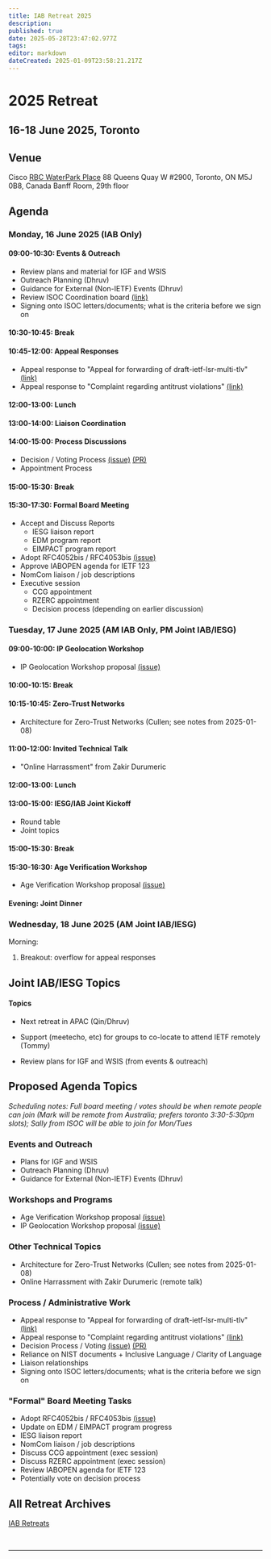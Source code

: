```yaml
---
title: IAB Retreat 2025
description: 
published: true
date: 2025-05-28T23:47:02.977Z
tags: 
editor: markdown
dateCreated: 2025-01-09T23:58:21.217Z
---
```


# 2025 Retreat

## 16-18 June 2025, Toronto



## Venue

Cisco
[RBC WaterPark Place](https://www.google.com/maps/place/RBC+WaterPark+Place/@43.6412316,-79.3806854,711m/data=!3m3!1e3!4b1!5s0x882b3757de085e91:0xc359f58994eb5f5!4m6!3m5!1s0x89d4cb2b39ecdfff:0x339b036765fc71b3!8m2!3d43.6412277!4d-79.3781051!16s%2Fg%2F11b6hs_351?entry=ttu&g_ep=EgoyMDI1MDIxMC4wIKXMDSoJLDEwMjExMjM0SAFQAw%3D%3D)
88 Queens Quay W #2900, 
Toronto, ON M5J 0B8, Canada
Banff Room, 29th floor

## Agenda

### Monday, 16 June 2025 (IAB Only)

#### 09:00-10:30: Events & Outreach

- Review plans and material for IGF and WSIS
- Outreach Planning (Dhruv)
- Guidance for External (Non-IETF) Events (Dhruv)
- Review ISOC Coordination board [(link)](https://github.com/intarchboard/ISOC-coord-board/issues)
- Signing onto ISOC letters/documents; what is the criteria before we sign on

#### 10:30-10:45: Break

#### 10:45-12:00: Appeal Responses

- Appeal response to "Appeal for forwarding of draft-ietf-lsr-multi-tlv" [(link)](https://datatracker.ietf.org/group/iab/appeals/artifact/130)
- Appeal response to "Complaint regarding antitrust violations" [(link)](https://datatracker.ietf.org/group/iab/appeals/artifact/132)

#### 12:00-13:00: Lunch

#### 13:00-14:00: Liaison Coordination

#### 14:00-15:00: Process Discussions

- Decision / Voting Process [(issue)](https://github.com/intarchboard/responsibilities/issues/2) [(PR)](https://github.com/ietf/wiki.ietf.org/pull/95)
- Appointment Process

#### 15:00-15:30: Break

#### 15:30-17:30: Formal Board Meeting

- Accept and Discuss Reports
	- IESG liaison report
  - EDM program report
  - EIMPACT program report
- Adopt RFC4052bis / RFC4053bis [(issue)](https://github.com/intarchboard/responsibilities/issues/35)
- Approve IABOPEN agenda for IETF 123
- NomCom liaison / job descriptions
- Executive session
	- CCG appointment
	- RZERC appointment
	- Decision process (depending on earlier discussion)

### Tuesday, 17 June 2025 (AM IAB Only, PM Joint IAB/IESG)

#### 09:00-10:00: IP Geolocation Workshop

- IP Geolocation Workshop proposal [(issue)](https://github.com/intarchboard/responsibilities/issues/26)

#### 10:00-10:15: Break

#### 10:15-10:45: Zero-Trust Networks

- Architecture for Zero-Trust Networks (Cullen; see notes from 2025-01-08)

#### 11:00-12:00: Invited Technical Talk

- "Online Harrassment" from Zakir Durumeric

#### 12:00-13:00: Lunch

#### 13:00-15:00: IESG/IAB Joint Kickoff

- Round table
- Joint topics

#### 15:00-15:30: Break

#### 15:30-16:30: Age Verification Workshop

- Age Verification Workshop proposal [(issue)](https://github.com/intarchboard/responsibilities/issues/38)

#### Evening: Joint Dinner

### Wednesday, 18 June 2025 (AM Joint IAB/IESG)

Morning:
1. Breakout: overflow for appeal responses


## Joint IAB/IESG Topics


#### Topics

- Next retreat in APAC (Qin/Dhruv)
- Support (meetecho, etc) for groups to co-locate to attend IETF remotely (Tommy)

- Review plans for IGF and WSIS (from events & outreach)

## Proposed Agenda Topics

*Scheduling notes: Full board meeting / votes should be when remote people can join (Mark will be remote from Australia; prefers toronto 3:30-5:30pm slots); Sally from ISOC will be able to join for Mon/Tues*

### Events and Outreach

- Plans for IGF and WSIS 
- Outreach Planning (Dhruv)
- Guidance for External (Non-IETF) Events (Dhruv)

### Workshops and Programs
- Age Verification Workshop proposal [(issue)](https://github.com/intarchboard/responsibilities/issues/38)
- IP Geolocation Workshop proposal [(issue)](https://github.com/intarchboard/responsibilities/issues/26)

### Other Technical Topics

- Architecture for Zero-Trust Networks (Cullen; see notes from 2025-01-08)
- Online Harrassment with Zakir Durumeric (remote talk)

### Process / Administrative Work
- Appeal response to "Appeal for forwarding of draft-ietf-lsr-multi-tlv" [(link)](https://datatracker.ietf.org/group/iab/appeals/artifact/130)
- Appeal response to "Complaint regarding antitrust violations" [(link)](https://datatracker.ietf.org/group/iab/appeals/artifact/132)
- Decision Process / Voting [(issue)](https://github.com/intarchboard/responsibilities/issues/2) [(PR)](https://github.com/ietf/wiki.ietf.org/pull/95)
- Reliance on NIST documents + Inclusive Language / Clarity of Language
- Liaison relationships
- Signing onto ISOC letters/documents; what is the criteria before we sign on

### "Formal" Board Meeting Tasks
- Adopt RFC4052bis / RFC4053bis [(issue)](https://github.com/intarchboard/responsibilities/issues/35)
- Update on EDM / EIMPACT program progress
- IESG liaison report
- NomCom liaison / job descriptions
- Discuss CCG appointment (exec session)
- Discuss RZERC appointment (exec session)
- Review IABOPEN agenda for IETF 123
- Potentially vote on decision process
 
## All Retreat Archives
[IAB Retreats](/group/iab/IAB_Retreats)

&nbsp;
&nbsp;
&nbsp;

---
